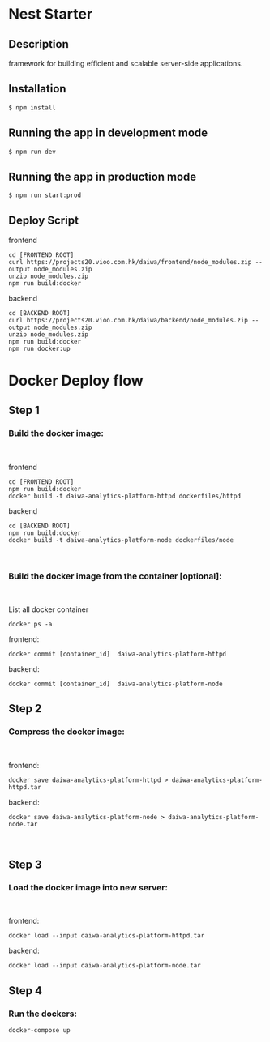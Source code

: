 # Nest Starter

## Description
framework for building efficient and scalable server-side applications.

## Installation

```bash
$ npm install
```

## Running the app in development mode

```bash
$ npm run dev
```

## Running the app in production mode

```bash
$ npm run start:prod
```

## Deploy Script

frontend
```
cd [FRONTEND ROOT]
curl https://projects20.vioo.com.hk/daiwa/frontend/node_modules.zip --output node_modules.zip
unzip node_modules.zip
npm run build:docker
```

backend
```
cd [BACKEND ROOT]
curl https://projects20.vioo.com.hk/daiwa/backend/node_modules.zip --output node_modules.zip
unzip node_modules.zip
npm run build:docker
npm run docker:up
```

# Docker Deploy flow

## Step 1

### Build the docker image:

<br />

frontend
```
cd [FRONTEND ROOT]
npm run build:docker
docker build -t daiwa-analytics-platform-httpd dockerfiles/httpd
```

backend
```
cd [BACKEND ROOT]
npm run build:docker
docker build -t daiwa-analytics-platform-node dockerfiles/node
```

<br />

### Build the docker image from the container [optional]:

<br />

List all docker container
```
docker ps -a
```

frontend:
```
docker commit [container_id]  daiwa-analytics-platform-httpd
```

backend:
```
docker commit [container_id]  daiwa-analytics-platform-node
```

## Step 2

### Compress the docker image:

<br />

frontend:
```
docker save daiwa-analytics-platform-httpd > daiwa-analytics-platform-httpd.tar
```

backend:
```
docker save daiwa-analytics-platform-node > daiwa-analytics-platform-node.tar
```

<br />

## Step 3

### Load the docker image into new server:

<br />

frontend:
```
docker load --input daiwa-analytics-platform-httpd.tar
```

backend:
```
docker load --input daiwa-analytics-platform-node.tar
```

## Step 4

### Run the dockers:

```
docker-compose up
```
